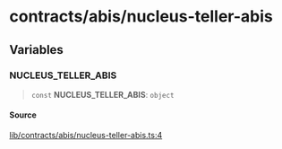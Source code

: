 # contracts/abis/nucleus-teller-abis

## Variables

### NUCLEUS\_TELLER\_ABIS

> `const` **NUCLEUS\_TELLER\_ABIS**: `object`

#### Source

[lib/contracts/abis/nucleus-teller-abis.ts:4](https://github.com/PufferFinance/puffer-sdk/blob/ac895edd81760da761663681aeed6740117f2db6/lib/contracts/abis/nucleus-teller-abis.ts#L4)
